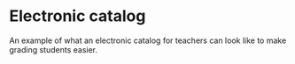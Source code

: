 # Electronic catalog
 An example of what an electronic catalog for teachers can look like to make grading students easier.
